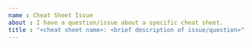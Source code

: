 ```yaml
---
name : Cheat Sheet Issue
about : I have a question/issue about a specific cheat sheet.
title : "<cheat sheet name>: <brief description of issue/question>"
---
```


<!-- Please fill out the issue title above. Cheat sheet development happens in bursts so may not get a response immediately. Thank you for taking the time to ask a question or give feedback!

If you're looking to submit a new cheat sheet or a translation, read the [contributing guidelines](https://github.com/rstudio/cheatsheets/blob/master/.github/CONTRIBUTING.md) and submit a pull request.
  
FAQ
Q1. I would like to translate a cheat sheet but do not see the original Keynote/Powerpoint/etc file.
A1. All cheat sheets created by RStudio should include either a Keynote or PowerPoint file, usually both. 
      Some of the user submitted cheat sheets however may not. In that case [TODO]
-->
<!-- put any text below this line -->


